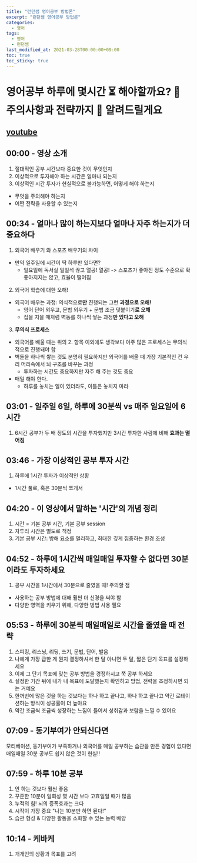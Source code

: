 ```yaml
---
title: "런던쌤 영어공부 방법론"
excerpt: "런던쌤 영어공부 방법론"
categories: 
  - 영어
tags: 
  - 영어
  - 런던쌤
last_modified_at: 2021-03-28T00:00:00+09:00
toc: true
toc_sticky: true
---
```


# 영어공부 하루에 몇시간 ⏳ 해야할까요? 📌 주의사항과 전략까지 📜 알려드릴게요
## [youtube](https://www.youtube.com/watch?v=XEP6Y7GUzXI)
## 00:00 - 영상 소개
1. 절대적인 공부 시간보다 중요한 것이 무엇인지
2. 이상적으로 투자해야 하는 시간은 얼마나 되는지
3. 이상적인 시간 투자가 현실적으로 불가능하면, 어떻게 해야 하는지
  - 무엇을 주의해야 하는지
  - 어떤 전략을 사용할 수 있는지
## 00:34 - 얼마나 많이 하는지보다 얼마나 자주 하는지가 더 중요하다
1. 외국어 배우기 와 스포츠 배우기의 차이
- 만약 일주일에 시간이 딱 하루만 있다면?
  - 일요일에 독서실 일일석 끊고 열공! 열공! -> 스포츠가 좋아진 정도 수준으로 확 좋아지지는 않고, 효율이 떨어짐
2. 외국어 학습에 대한 오해!
- 외국어 배우는 과정: 의식적으로**만** 진행되는 그런 **과정으로 오해!** 
  - 영어 단어 외우고, 문법 외우기 + 문법 조금 덧붙이기**로 오해**
  - 집을 지을 때처럼 벽동를 하나씩 쌓는 과정**만 있다고 오해**
3. **무의식 프로세스**
- 외국어를 배울 때는 위의 2. 항목 이외에도 생각보다 아주 많은 프로세스는 무의식적으로 진행돼야 함
- 벽돌을 하나씩 쌓는 것도 분명히 필요하지만 외국어를 배울 때 가장 기본적인 건 우리 머리속에서 뇌 구조를 바꾸는 과정
  - 투자하는 시간도 중요하지만 자주 해 주는 것도 중요
- 매일 해야 한다.
  - 하루를 놓치는 일이 있더라도, 이틀은 놓치지 마라
## 03:01 - 일주일 6일, 하루에 30분씩 vs 매주 일요일에 6시간
1. 6시간 공부가 두 배 정도의 시간을 투자했지만 3시간 투자한 사람에 비해 **효과는 떨어짐**
## 03:46 - 가장 이상적인 공부 투자 시간
1. 하루에 1시간 투자가 이상적인 상황
  - 1시간 풀로, 혹은 30분씩 쪼개서  
## 04:20 - 이 영상에서 말하는 '시간'의 개념 정리
1. 시간 = 기본 공부 시간, 기본 공부 session
2. 자투리 시간은 별도로 책정
3. 기본 공부 시간: 방해 요소를 멀리하고, 최대한 깊게 집중하는 환경 조성
## 04:52 - 하루에 1시간씩 매일매일 투자할 수 없다면 30분이라도 투자하세요
1. 공부 시간을 1시간에서 30분으로 줄였을 때! 주의할 점
  - 사용하는 공부 방법에 대해 훨씬 더 신경을 써야 함 
  - 다양한 영역을 키우기 위해, 다양한 벙법 사용 필요
## 05:53 - 하루에 30분씩 매일매일로 시간을 줄였을 때 전략
1. 스피킹, 리스닝, 리딩, 쓰기, 문법, 단어, 발음
2. 나에게 가장 급한 게 뭔지 결정하셔서 한 달 아니면 두 달, 짧은 단기 목표를 설정하세요
3. 이제 그 단기 목표에 맞는 공부 방법을 경정하시고 쭉 공부 하세요
4. 설정한 기간 뒤에 내가 내 목표에 도달했는지 확인하고 방법, 전략을 조정하시면 되는 거예요
5. 한꺼번에 많은 것을 하는 것보다는 하나 하고 끝나고, 하나 하고 끝나고 약간 로테이션하는 방식이 성공률이 더 높아요
6. 약간 조금씩 조금씩 성장하는 느낌이 들어서 성취감과 보람을 느낄 수 있어요
## 07:09 - 동기부여가 안되신다면
모티베이션, 동기부여가 부족하거나 외국어를 매일 공부하는 습관을 만든 경험이 없다면 매일매일 30분 공부도 쉽지 않은 것이 현실!!
## 07:59 - 하루 10분 공부
1. 안 하는 것보다 훨씬 좋음
2. 꾸준한 10분이 일회성 몇 시간 보다 고효일일 때가 많음
3. 누적의 힘! 뇌의 증폭효과는 크다
4. 시작이 가장 중요 "나는 10분만 하면 된다!"
5. 습관 형성 & 다양한 활동을 소화할 수 있는 능력 배양
## 10:14 - 케바케
1. 개개인의 상황과 목표를 고려
